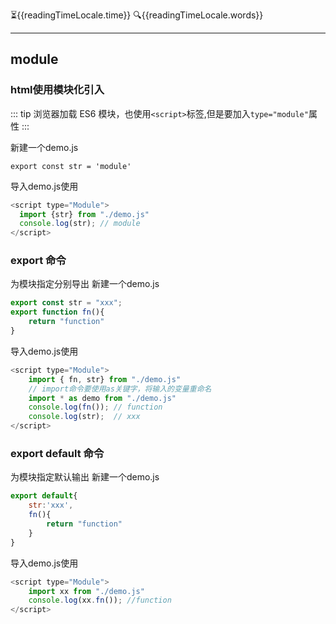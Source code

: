 :hourglass_flowing_sand:{{readingTimeLocale.time}}
:mag:{{readingTimeLocale.words}}
***

<script setup>
import {useReadingTimeLocale} from "vuepress-plugin-reading-time2/client";
const readingTimeLocale = useReadingTimeLocale();
</script>

## module
### html使用模块化引入
::: tip
浏览器加载 ES6 模块，也使用`<script>`标签,但是要加入`type="module"`属性
:::

新建一个demo.js
```shell
export const str = 'module'
```
导入demo.js使用
```js
<script type="Module">
  import {str} from "./demo.js"
  console.log(str); // module
</script>
```

### export 命令
为模块指定分别导出
新建一个demo.js
```js
export const str = "xxx";
export function fn(){
    return "function"
}
```
导入demo.js使用
```js
<script type="Module">
    import { fn, str} from "./demo.js"
    // import命令要使用as关键字，将输入的变量重命名
    import * as demo from "./demo.js"
    console.log(fn()); // function
    console.log(str);  // xxx
</script>
```


### export default 命令
为模块指定默认输出
新建一个demo.js
```js
export default{
    str:'xxx',
    fn(){
        return "function"
    }
}
```
导入demo.js使用
```js
<script type="Module">
    import xx from "./demo.js"
    console.log(xx.fn()); //function
</script>
```
